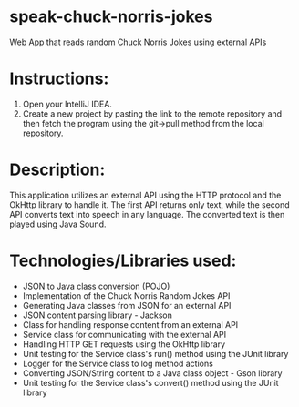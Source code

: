# speak-chuck-norris-jokes
Web App that reads random Chuck Norris Jokes using external APIs
# Instructions:
1. Open your IntelliJ IDEA.
2. Create a new project by pasting the link to the remote repository and then fetch the program using the git->pull method from the local repository.

# Description:
This application utilizes an external API using the HTTP protocol and the OkHttp library to handle it.
The first API returns only text, while the second API converts text into speech in any language.
The converted text is then played using Java Sound.

# Technologies/Libraries used:
- JSON to Java class conversion (POJO)
- Implementation of the Chuck Norris Random Jokes API
- Generating Java classes from JSON for an external API
- JSON content parsing library - Jackson
- Class for handling response content from an external API
- Service class for communicating with the external API
- Handling HTTP GET requests using the OkHttp library
- Unit testing for the Service class's run() method using the JUnit library
- Logger for the Service class to log method actions
- Converting JSON/String content to a Java class object - Gson library
- Unit testing for the Service class's convert() method using the JUnit library
